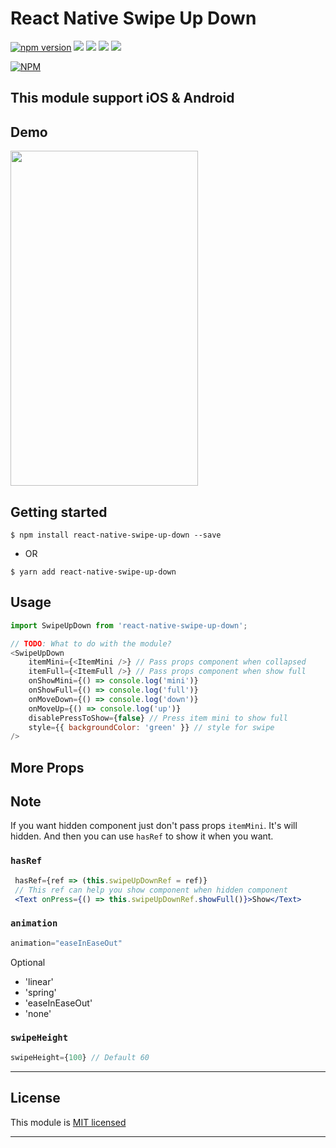 
# React Native Swipe Up Down 
[![npm version](https://badge.fury.io/js/react-native-swipe-up-down.svg)](https://badge.fury.io/js/react-native-swipe-up-down) ![](https://img.shields.io/github/issues/agiletechvn/react-native-swipe-up-down.svg) ![](https://img.shields.io/github/forks/agiletechvn/react-native-swipe-up-down.svg) ![](https://img.shields.io/github/stars/agiletechvn/react-native-swipe-up-down.svg) ![](https://img.shields.io/github/license/agiletechvn/react-native-swipe-up-down.svg)

[![NPM](https://nodei.co/npm/react-native-swipe-up-down.png?downloads=true&stars=true)](https://nodei.co/npm/react-native-swipe-up-down/)
## This module support iOS & Android
## Demo
<img src="https://raw.githubusercontent.com/agiletechvn/react-native-swipe-up-down/master/demo.gif" data-canonical-src="./demo.gif" width="300" height="536" />

## Getting started

`$ npm install react-native-swipe-up-down --save`

- OR

`$ yarn add react-native-swipe-up-down`

## Usage
```javascript
import SwipeUpDown from 'react-native-swipe-up-down';

// TODO: What to do with the module?
<SwipeUpDown		
	itemMini={<ItemMini />} // Pass props component when collapsed
	itemFull={<ItemFull />} // Pass props component when show full
	onShowMini={() => console.log('mini')}
	onShowFull={() => console.log('full')}
	onMoveDown={() => console.log('down')}
	onMoveUp={() => console.log('up')}
	disablePressToShow={false} // Press item mini to show full
	style={{ backgroundColor: 'green' }} // style for swipe
/>
```

## More Props

## Note 

If you want hidden component just don't pass props `itemMini`. It's will hidden. And then you can use `hasRef` to show it when you want.

### `hasRef` 
```jsx
 hasRef={ref => (this.swipeUpDownRef = ref)} 
 // This ref can help you show component when hidden component
 <Text onPress={() => this.swipeUpDownRef.showFull()}>Show</Text>
```

### `animation`

```jsx
animation="easeInEaseOut" 
```
Optional 

* 'linear' 
* 'spring' 
* 'easeInEaseOut' 
* 'none'

### `swipeHeight` 
```jsx
swipeHeight={100} // Default 60
```
---

## License

This module is [MIT licensed](./LICENSE)

---
  
